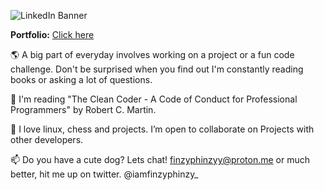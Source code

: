 ![LinkedIn Banner](https://github.com/user-attachments/assets/85ef8c30-802a-4e9a-a381-6c9cee86fc7d)


**Portfolio:** [Click here](https://finzyphinzy.vercel.app/)

🌎 A big part of everyday involves working on a project or a fun code challenge. Don't be surprised when you find out I'm constantly reading books or asking a lot of questions. 

📖 I'm reading "The Clean Coder - A Code of Conduct for Professional Programmers" by Robert C. Martin.

🎏 I love linux, chess and projects. I’m open to collaborate on Projects with other developers.

📫 Do you have a cute dog? Lets chat! finzyphinzyy@proton.me or much better, hit me up on twitter. @iamfinzyphinzy_
